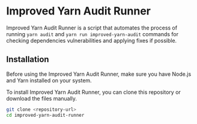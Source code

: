 # Improved Yarn Audit Runner

Improved Yarn Audit Runner is a script that automates the process of running `yarn audit` and `yarn run improved-yarn-audit` commands for checking dependencies vulnerabilities and applying fixes if possible.

## Installation

Before using the Improved Yarn Audit Runner, make sure you have Node.js and Yarn installed on your system.

To install Improved Yarn Audit Runner, you can clone this repository or download the files manually.

```bash
git clone <repository-url>
cd improved-yarn-audit-runner

